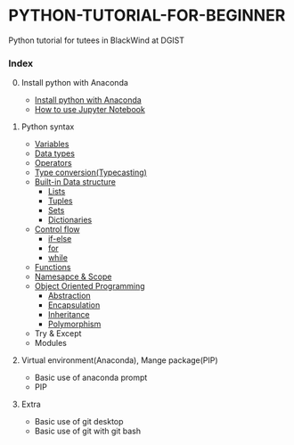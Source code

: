 # PYTHON-TUTORIAL-FOR-BEGINNER
Python tutorial for tutees in BlackWind at DGIST

### Index

0. Install python with Anaconda
   - [Install python with Anaconda](./0-Install-python-with-anaconda/Install-python-with-Anaconda.md)
   - [How to use Jupyter Notebook](./0-Install-python-with-anaconda/How-to-use-Jupyter-Notebook.md)

1. Python syntax

   - [Variables](./1-Python-syntax/Variables.md) 
   - [Data types](./1-Python-syntax/Data-types.md)
   - [Operators](./1-Python-syntax/Operators.md)
   - [Type conversion(Typecasting)](./1-Python-syntax/Type-conversion(Typecasting).md)
   - [Built-in Data structure](./1-Python-syntax/Built-in-Data-structure.md)
     - [Lists](./1-Python-syntax/Lists.md)
     - [Tuples](./1-Python-syntax/Tuples.md)
     - [Sets](./1-Python-syntax/Sets.md)
     - [Dictionaries](./1-Python-syntax/Dictionaries.md)
   - [Control flow](./1-Python-syntax/Control-flow.md)
     - [if-else](./1-Python-syntax/if-else.md)
     - [for](./1-Python-syntax/for.md)
     - [while](./1-Python-syntax/while.md)
   - [Functions](./1-Python-syntax/Functions.md)
   - [Namesapce & Scope](./1-Python-syntax/Namespace-&-Scope.md)
   - [Object Oriented Programming](./1-Python-syntax/Object-Oriented-Programming.md)
     - [Abstraction](./1-Python-syntax/Abstraction.md)
     - [Encapsulation](./1-Python-syntax/Encapsulation.md)
     - [Inheritance](./1-Python-syntax/Inheritance.md)
     - [Polymorphism](./1-Python-syntax/Polymorphism.md)
   - Try & Except
   - Modules



2. Virtual environment(Anaconda), Mange package(PIP)
   * Basic use of anaconda prompt
   * PIP 



3. Extra
   - Basic use of git desktop
   - Basic use of git with git bash



